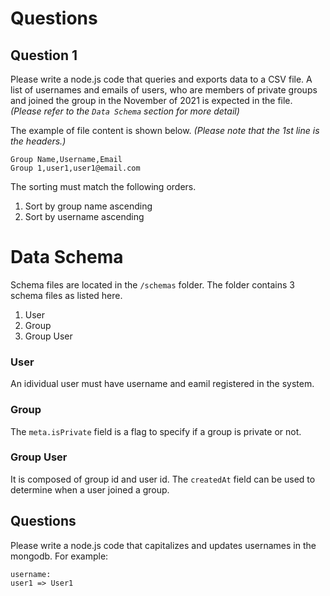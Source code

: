 # Questions
## Question 1
Please write a node.js code that queries and exports data to a CSV file. A list of usernames and emails of users, who are members of private groups and joined the group in the November of 2021 is expected in the file. *(Please refer to the ` Data Schema ` section for more detail)*

The example of file content is shown below. *(Please note that the 1st line is the headers.)*
```
Group Name,Username,Email
Group 1,user1,user1@email.com
```
The sorting must match the following orders.
1. Sort by group name ascending
2. Sort by username ascending

# Data Schema
Schema files are located in the `/schemas` folder. The folder contains 3 schema files as listed here.
1. User
2. Group
3. Group User
### User
An idividual user must have username and eamil registered in the system.
### Group
The `meta.isPrivate` field is a flag to specify if a group is private or not.
### Group User
It is composed of group id and user id. The `createdAt` field can be used to determine when a user joined a group.
## Questions
Please write a node.js code that capitalizes and updates  usernames in the mongodb.
For example:
```
username:
user1 => User1
```